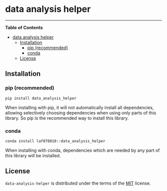 # data analysis helper

<!-- [![PyPI - Version](https://img.shields.io/pypi/v/data-analysis-helper.svg)](https://pypi.org/project/data-analysis-helper) -->
<!-- [![PyPI - Python Version](https://img.shields.io/pypi/pyversions/data-analysis-helper.svg)](https://pypi.org/project/data-analysis-helper) -->

-----

**Table of Contents**

- [data analysis helper](#data-analysis-helper)
  - [Installation](#installation)
    - [pip (recommended)](#pip-recommended)
    - [conda](#conda)
  - [License](#license)

## Installation

### pip (recommended)

```console
pip install data_analysis_helper
```

When installing with pip, it will not automatically install all dependencies, allowing selectively choosing dependencies when using only parts of this library. So pip is the recommended way to install this library. 

### conda

```console
conda install laf070810::data_analysis_helper
```

When installing with conda, dependencies which are needed by any part of this library will be installed. 

## License

`data-analysis-helper` is distributed under the terms of the [MIT](https://spdx.org/licenses/MIT.html) license.

